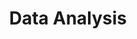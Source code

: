 ---
layout: page
title: Data Analysis
nav: true
nav_order: 4
dropdown: true
children: 
    - title: workflow
      permalink: /ref/data-analysis/workflow/
    - title: divider
    - title: data collection
      permalink: /ref/data-analysis/data-collection/
    - title: divider
    - title: databases
      permalink: /ref/data-analysis/databases/
    - title: divider
    - title: basic charting
      permalink: /ref/data-analysis/basic-charting/
    - title: divider
    - title: data visualization
      permalink: /ref/data-analysis/data-visualization/
    - title: divider
    - title: machine learning
      permalink: /ref/data-analysis/ml/
    - title: divider
    - title: statistics
      permalink: /ref/data-analysis/statistics/
---